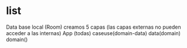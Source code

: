 # list
Data base local (Room) 
creamos 5 capas (las capas externas no pueden acceder a las internas)
App (todas)
caseuse(domain-data)
data(domain)
domain()
